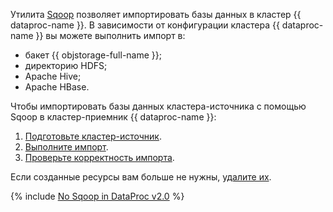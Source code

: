 Утилита [Sqoop](../../../data-proc/operations/sqoop-usage.md) позволяет импортировать базы данных в кластер {{ dataproc-name }}. В зависимости от конфигурации кластера {{ dataproc-name }} вы можете выполнить импорт в:

* бакет {{ objstorage-full-name }};
* директорию HDFS;
* Apache Hive;
* Apache HBase.

Чтобы импортировать базы данных кластера-источника с помощью Sqoop в кластер-приемник {{ dataproc-name }}:

1. [Подготовьте кластер-источник](#prepare).
1. [Выполните импорт](#import).
1. [Проверьте корректность импорта](#check).

Если созданные ресурсы вам больше не нужны, [удалите их](#clear-out).

{% include [No Sqoop in DataProc v2.0](../../../_includes/data-proc/no-sqoop-in-dataproc2.md) %}
